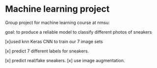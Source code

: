 # Machine learning project

Group project for machine learning course at nmsu:

goal: to produce a reliable model to classify different photos of sneakers

[x]used knn Keras CNN to train our 7 image sets

[x] predict 7 different labels for sneakers.

[x] predict real/fake sneakers.
[x] use image augmentation.
